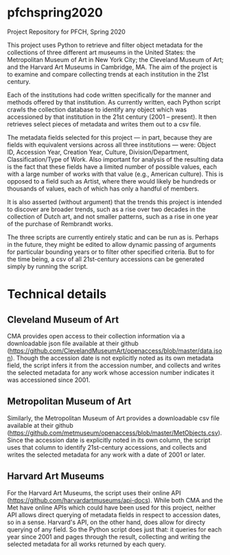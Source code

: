 # pfchspring2020
Project Repository for PFCH, Spring 2020

This project uses Python to retrieve and filter object metadata for the collections of three different art museums in the United States: the Metropolitan Museum of Art in New York City; the Cleveland Museum of Art; and the Harvard Art Museums in Cambridge, MA. The aim of the project is to examine and compare collecting trends at each institution in the 21st century.

Each of the institutions had code written specifically for the manner and methods offered by that institution. As currently written, each Python script crawls the collection database to identify any object which was accessioned by that institution in the 21st century (2001 – present). It then retrieves select pieces of metadata and writes them out to a csv file.

The metadata fields selected for this project — in part, because they are fields with equivalent versions across all three institutions — were: Object ID, Accession Year, Creation Year, Culture, Division/Department, Classification/Type of Work. Also important for analysis of the resulting data is the fact that these fields have a limited number of possible values, each with a large number of works with that value (e.g., American culture). This is opposed to a field such as Artist, where there would likely be hundreds or thousands of values, each of which has only a handful of members.

It is also asserted (without argument) that the trends this project is intended to discover are broader trends, such as a rise over two decades in the collection of Dutch art, and not smaller patterns, such as a rise in one year of the purchase of Rembrandt works.

The three scripts are currently entirely static and can be run as is. Perhaps in the future, they might be edited to allow dynamic passing of arguments for particular bounding years or to filter other specified criteria. But to for the time being, a csv of all 21st-century accessions can be generated simply by running the script.

# Technical details

## Cleveland Museum of Art

CMA provides open access to their collection information via a downloadable json file available at their github (https://github.com/ClevelandMuseumArt/openaccess/blob/master/data.json). Though the accession date is not explicitly noted as its own metadata field, the script infers it from the accession number, and collects and writes the selected metadata for any work whose accession number indicates it was accessioned since 2001.

## Metropolitan Museum of Art

Similarly, the Metropolitan Museum of Art provides a downloadable csv file available at their github (https://github.com/metmuseum/openaccess/blob/master/MetObjects.csv). Since the accession date is explicitly noted in its own column, the script uses that column to identify 21st-century accessions, and collects and writes the selected metadata for any work with a date of 2001 or later.

## Harvard Art Museums

For the Harvard Art Museums, the script uses their online API (https://github.com/harvardartmuseums/api-docs). While both CMA and the Met have online APIs which could have been used for this project, neither API allows direct querying of metadata fields in respect to accession dates, so in a sense. Harvard's API, on the other hand, does allow for directy querying of any field. So the Python script does just that: it queries for each year since 2001 and pages through the result, collecting and writing the selected metadata for all works returned by each query.

